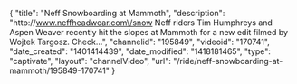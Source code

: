 {
    "title": "Neff Snowboarding at Mammoth",
    "description": "http:\/\/www.neffheadwear.com\/snow Neff riders Tim Humphreys and Aspen Weaver recently hit the slopes at Mammoth for a new edit filmed by Wojtek Targosz. Check...",
    "channelid": "195849",
    "videoid": "170741",
    "date_created": "1401414439",
    "date_modified": "1418181465",
    "type": "captivate",
    "layout": "channelVideo",
    "url": "\/ride\/neff-snowboarding-at-mammoth\/195849-170741"
}
